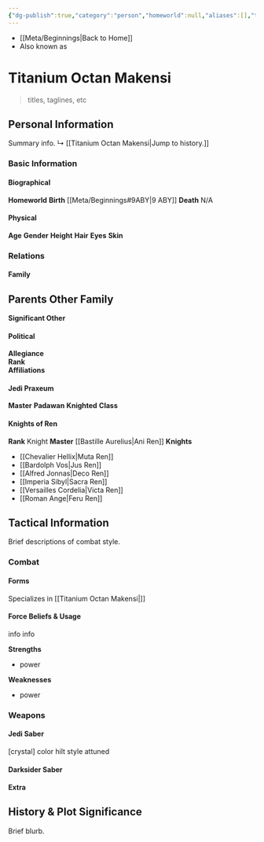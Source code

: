 ```yaml
---
{"dg-publish":true,"category":"person","homeworld":null,"aliases":[],"tags":["jedi sith fallenjedi greyjedi","firstorder resistance","warlord knight grandmasterjedi","knightsofren","jedipraxeum","jediknight jedipadawan jedimaster","newjediorder sithcult jenjidai","i ii iii iv v vi vii","forcesensitive","unfinished"],"permalink":"/titanium-octan-makensi/","dgHomeLink":false,"dgPassFrontmatter":true}
---
```


- [[Meta/Beginnings|Back to Home]]
- Also known as 

# Titanium Octan Makensi
>titles, taglines, etc

## Personal Information
Summary info.
↳ [[Titanium Octan Makensi|Jump to history.]]

### Basic Information

#### Biographical
**Homeworld** 
**Birth** [[Meta/Beginnings#9ABY|9 ABY]]
**Death** N/A

#### Physical
**Age** 
**Gender** 
**Height** 
**Hair** 
**Eyes** 
**Skin** 

### Relations

#### Family
**Parents** 
**Other Family**
- 

**Significant Other** 

#### Political
**Allegiance**  
**Rank**  
**Affiliations**  

#### Jedi Praxeum
**Master** 
**Padawan** 
**Knighted** 
**Class** 

#### Knights of Ren
**Rank** Knight
**Master** [[Bastille Aurelius|Ani Ren]]
**Knights**
- [[Chevalier Hellix|Muta Ren]]
- [[Bardolph Vos|Jus Ren]]
- [[Alfred Jonnas|Deco Ren]]
- [[Imperia Sibyl|Sacra Ren]]
- [[Versailles Cordelia|Victa Ren]]
- [[Roman Ange|Feru Ren]]

## Tactical Information
Brief descriptions of combat style.

### Combat

#### Forms
Specializes in [[Titanium Octan Makensi|]] 

#### Force Beliefs & Usage
info info 

**Strengths**
- power

**Weaknesses**
- power

### Weapons

#### Jedi Saber
[crystal] color hilt style attuned

#### Darksider Saber


#### Extra


## History & Plot Significance
Brief blurb.